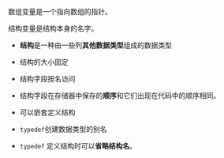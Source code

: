 数组变量是一个指向数组的指针。

结构变量是结构本身的名字。



* **结构**是一种由一些列**其他数据类型**组成的数据类型
* 结构的大小固定
* 结构字段按名访问
* 结构字段在存储器中保存的**顺序**和它们出现在代码中的顺序相同。
* 可以嵌套定义结构
* `typedef`创建数据类型的别名

* `typedef` 定义结构时可以**省略结构名**。



